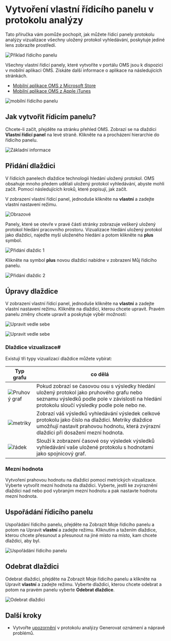 <properties
    pageTitle="Vytvoření vlastní řídicího panelu v protokolu analýzy | Microsoft Azure"
    description="Tento průvodce pomůže pochopit, jak řídicí panely analýzy protokolu můžete vizualizace všechny uložený protokol vyhledávání, poskytuje jediné lens zobrazíte prostředí."
    services="log-analytics"
    documentationCenter=""
    authors="bandersmsft"
    manager="jwhit"
    editor=""/>

<tags
    ms.service="log-analytics"
    ms.workload="na"
    ms.tgt_pltfrm="na"
    ms.devlang="na"
    ms.topic="article"
    ms.date="10/10/2016"
    ms.author="banders"/>

# <a name="create-a-custom-dashboard-in-log-analytics"></a>Vytvoření vlastní řídicího panelu v protokolu analýzy

Tato příručka vám pomůže pochopit, jak můžete řídicí panely protokolu analýzy vizualizace všechny uložený protokol vyhledávání, poskytuje jediné lens zobrazíte prostředí.

![Příklad řídicího panelu](./media/log-analytics-dashboards/oms-dashboards-example-dash.png)

Všechny vlastní řídicí panely, které vytvoříte v portálu OMS jsou k dispozici v mobilní aplikaci OMS. Získáte další informace o aplikace na následujících stránkách.

- [Mobilní aplikace OMS z Microsoft Store](http://www.windowsphone.com/store/app/operational-insights/4823b935-83ce-466c-82bb-bd0a3f58d865)
- [Mobilní aplikace OMS z Apple iTunes](https://itunes.apple.com/app/microsoft-operations-management/id1042424859?mt=8)

![mobilní řídicího panelu](./media/log-analytics-dashboards/oms-search-mobile.png)

## <a name="how-do-i-create-my-dashboard"></a>Jak vytvořit řídicím panelu?

Chcete-li začít, přejděte na stránku přehled OMS. Zobrazí se na dlaždici **Vlastní řídicí panel** na levé straně. Klikněte na a procházení hierarchie do řídicího panelu.

![Základní informace](./media/log-analytics-dashboards/oms-dashboards-overview.png)


## <a name="adding-a-tile"></a>Přidání dlaždici

V řídicích panelech dlaždice technologii hledání uložený protokol. OMS obsahuje mnoho předem udělali uložený protokol vyhledávání, abyste mohli začít. Pomocí následujících kroků, které popisují, jak začít.

V zobrazení vlastní řídicí panel, jednoduše klikněte na **vlastní** a zadejte vlastní nastavení režimu.

![Obrazové](./media/log-analytics-dashboards/oms-dashboards-pictorial01.png)

 Panely, které se otevře v pravé části stránky zobrazuje veškerý uložený protokol hledání pracovního prostoru. Vizualizace hledání uložený protokol jako dlaždici, najeďte myší uloženého hledání a potom klikněte na **plus** symbol.

![Přidání dlaždic 1](./media/log-analytics-dashboards/oms-dashboards-pictorial02.png)

Klikněte na symbol **plus** novou dlaždici nabídne v zobrazení Můj řídicího panelu.

![Přidání dlaždic 2](./media/log-analytics-dashboards/oms-dashboards-pictorial03.png)


## <a name="edit-a-tile"></a>Úpravy dlaždice

V zobrazení vlastní řídicí panel, jednoduše klikněte na **vlastní** a zadejte vlastní nastavení režimu. Klikněte na dlaždici, kterou chcete upravit. Pravém panelu změny chcete upravit a poskytuje výběr možností:

![Upravit vedle sebe](./media/log-analytics-dashboards/oms-dashboards-pictorial04.png)

![Upravit vedle sebe](./media/log-analytics-dashboards/oms-dashboards-pictorial05.png)

### <a name="tile-visualizations"></a>Dlaždice vizualizace#
Existují tři typy vizualizací dlaždice můžete vybírat:

|Typ grafu|co dělá|
|---|---|
|![Pruhový graf](./media/log-analytics-dashboards/oms-dashboards-bar-chart.png)|Pokud zobrazí se časovou osu s výsledky hledání uložený protokol jako pruhového grafu nebo seznamu výsledků podle pole v závislosti na hledání protokolu sloučí výsledky podle pole nebo ne.
|![metriky](./media/log-analytics-dashboards/oms-dashboards-metric.png)|Zobrazí váš výsledků vyhledávání výsledek celkové protokolu jako číslo na dlaždici. Metriky dlaždice umožňují nastavit prahovou hodnotu, která zvýrazní dlaždici při dosažení mezní hodnota.|
|![řádek](./media/log-analytics-dashboards/oms-dashboards-line.png)|Slouží k zobrazení časové osy výsledek výsledků vyhledávání vaše uložené protokolu s hodnotami jako spojnicový graf.|

### <a name="threshold"></a>Mezní hodnota
Vytvoření prahovou hodnotu na dlaždici pomocí metrických vizualizace. Vyberte vytvořit mezní hodnota na dlaždici. Vyberte, jestli ke zvýraznění dlaždici nad nebo pod vybraným mezní hodnotu a pak nastavte hodnotu mezní hodnota.

## <a name="organizing-the-dashboard"></a>Uspořádání řídicího panelu
Uspořádání řídicího panelu, přejděte na Zobrazit Moje řídicího panelu a potom na Upravit **vlastní** a zadejte režimu. Kliknutím a tažením dlaždice, kterou chcete přesunout a přesunout na jiné místo na místo, kam chcete dlaždici, aby byl.

![Uspořádání řídicího panelu](./media/log-analytics-dashboards/oms-dashboards-organize.png)

## <a name="remove-a-tile"></a>Odebrat dlaždici
Odebrat dlaždici, přejděte na Zobrazit Moje řídicího panelu a klikněte na Upravit **vlastní** a zadejte režimu. Vyberte dlaždici, kterou chcete odebrat a potom na pravém panelu vyberte **Odebrat dlaždice**.

![Odebrat dlaždici](./media/log-analytics-dashboards/oms-dashboards-remove-tile.png)

## <a name="next-steps"></a>Další kroky

- Vytvořte [upozornění](log-analytics-alerts.md) v protokolu analýzy Generovat oznámení a nápravě problémů.
